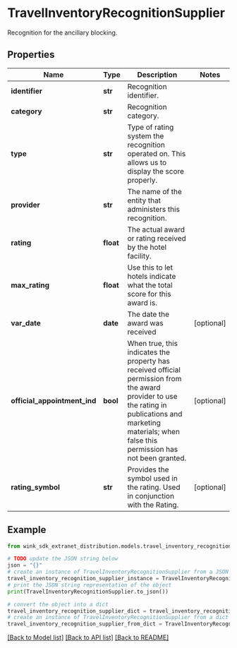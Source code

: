 # TravelInventoryRecognitionSupplier

Recognition for the ancillary blocking.

## Properties

Name | Type | Description | Notes
------------ | ------------- | ------------- | -------------
**identifier** | **str** | Recognition identifier. | 
**category** | **str** | Recognition category. | 
**type** | **str** | Type of rating system the recognition operated on. This allows us to display the score properly. | 
**provider** | **str** | The name of the entity that administers this recognition. | 
**rating** | **float** | The actual award or rating received by the hotel facility. | 
**max_rating** | **float** | Use this to let hotels indicate what the total score for this award is. | 
**var_date** | **date** | The date the award was received | [optional] 
**official_appointment_ind** | **bool** | When true, this indicates the property has received official permission from the award provider to use the rating in publications and marketing materials; when false this permission has not been granted. | [optional] 
**rating_symbol** | **str** | Provides the symbol used in the rating. Used in conjunction with the Rating. | [optional] 

## Example

```python
from wink_sdk_extranet_distribution.models.travel_inventory_recognition_supplier import TravelInventoryRecognitionSupplier

# TODO update the JSON string below
json = "{}"
# create an instance of TravelInventoryRecognitionSupplier from a JSON string
travel_inventory_recognition_supplier_instance = TravelInventoryRecognitionSupplier.from_json(json)
# print the JSON string representation of the object
print(TravelInventoryRecognitionSupplier.to_json())

# convert the object into a dict
travel_inventory_recognition_supplier_dict = travel_inventory_recognition_supplier_instance.to_dict()
# create an instance of TravelInventoryRecognitionSupplier from a dict
travel_inventory_recognition_supplier_from_dict = TravelInventoryRecognitionSupplier.from_dict(travel_inventory_recognition_supplier_dict)
```
[[Back to Model list]](../README.md#documentation-for-models) [[Back to API list]](../README.md#documentation-for-api-endpoints) [[Back to README]](../README.md)


